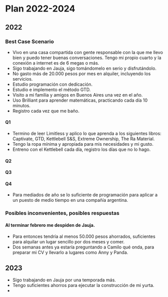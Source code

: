 # Plan 2022-2024
## 2022
### Best Case Scenario
- Vivo en una casa compartida con gente responsable con la que me llevo bien y puedo tener buenas conversaciones. Tengo mi propio cuarto y la conexión a internet es de 6 megas o más.
- Sigo trabajando en Jauja, sigo tomándomelo en serio y disfrutándolo.
- No gasto más de 20.000 pesos por mes en alquiler, incluyendo los servicios.
- Estudio programación con dedicación.
- Estudio e implemento el método GTD.
- Visito a mi familia y amigos en Buenos Aires una vez en el año.
- Uso Brilliant para aprender matemáticas, practicando cada día 10 minutos.
- Registro cada vez que me baño.

#### Q1
- Termino de leer Limitless y aplico lo que aprenda a los siguientes libros: Captivate, GTD, Kettlebell S&S, Extreme Ownership, The Ra Material.
- Tengo la ropa mínima y apropiada para mis necesidades y mi gusto.
- Entreno con el Kettlebell cada día, registro los días que no lo hago.

#### Q2
#### Q3
#### Q4










- Para mediados de año se lo suficiente de programación para aplicar a un puesto de medio tiempo en una compañía argentina.

### Posibles inconvenientes, posibles respuestas
#### Al terminar febrero me despiden de Jauja.
- Para entonces tendría al menos 50.000 pesos ahorrados, suficientes para alquilar un lugar sencillo por dos meses y comer.
- Dos semanas antes ya estaría preguntando a Camilo qué onda, para preparar mi CV y llevarlo a lugares como Anny y Panda.

## 2023
- Sigo trabajando en Jauja por una temporada más.
- Tengo suficientes ahorros para ejecutar la construcción de mi yurta.
- 